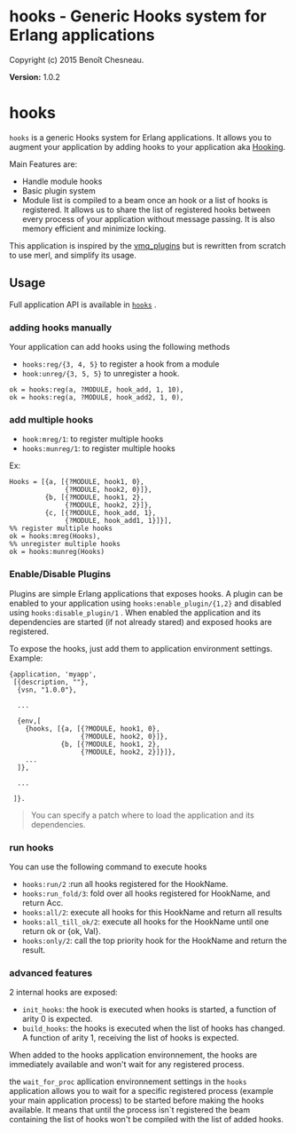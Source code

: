 

# hooks - Generic Hooks system for Erlang applications #

Copyright (c) 2015 Benoît Chesneau.

__Version:__ 1.0.2

# hooks

`hooks` is a generic Hooks system for Erlang applications. It allows you to
augment your application by adding hooks to your application aka
[Hooking](https://en.wikipedia.org/wiki/Hooking).

Main Features are:

- Handle module hooks
- Basic plugin system
- Module list is compiled to a beam once an hook or a list of hooks is registered. It allows us to share the list of registered hooks between every process of your application without message passing. It is also memory efficient and minimize locking.

This application is inspired by the [vmq_plugins](https://github.com/erlio/vmq_plugin) but is rewritten from scratch to use merl, and simplify its usage.

## Usage

Full application API is available in [`hooks`](http://github.com/barrel-db/hooks/blob/master/doc/hooks.md) .

### adding hooks manually

Your application can add hooks using the following methods

- `hooks:reg/{3, 4, 5}` to register a hook from a module
- `hook:unreg/{3, 5, 5}` to unregister a hook.

```
ok = hooks:reg(a, ?MODULE, hook_add, 1, 10),
ok = hooks:reg(a, ?MODULE, hook_add2, 1, 0),
```

### add multiple hooks

- `hook:mreg/1`: to register multiple hooks
- `hooks:munreg/1`: to register multiple hooks

Ex:

```
Hooks = [{a, [{?MODULE, hook1, 0},
              {?MODULE, hook2, 0}]},
         {b, [{?MODULE, hook1, 2},
              {?MODULE, hook2, 2}]},
         {c, [{?MODULE, hook_add, 1},
              {?MODULE, hook_add1, 1}]}],
%% register multiple hooks
ok = hooks:mreg(Hooks),
%% unregister multiple hooks
ok = hooks:munreg(Hooks)
```

### Enable/Disable Plugins

Plugins are simple Erlang applications that exposes hooks. A plugin can be enabled to your application using `hooks:enable_plugin/{1,2}` and disabled using `hooks:disable_plugin/1` . When enabled the application and its dependencies are started (if not already stared) and exposed hooks are registered.

To expose the hooks,  just add them to application environment settings. Example:

```
{application, 'myapp',
 [{description, ""},
  {vsn, "1.0.0"},

  ...

  {env,[
    {hooks, [{a, [{?MODULE, hook1, 0},
                  {?MODULE, hook2, 0}]},
             {b, [{?MODULE, hook1, 2},
                  {?MODULE, hook2, 2}]}]},
    ...
  ]},

  ...

 ]}.
```

> You can specify a patch where to load the application and its dependencies.

### run hooks

You can use the following command to execute hooks

- `hooks:run/2` :run all hooks registered for the HookName.
- `hooks:run_fold/3`: fold over all hooks registered for HookName, and return Acc.
- `hooks:all/2`: execute all hooks for this HookName and return all results
- `hooks:all_till_ok/2`: execute all hooks for the HookName until one return ok or {ok, Val}.
- `hooks:only/2`: call the top priority hook for the HookName and return the result.

### advanced features

2 internal hooks are exposed:

- `init_hooks`: the hook is executed when hooks is started, a function of arity 0 is expected.
- `build_hooks`: the hooks is executed when the list of hooks has changed. A function of arity 1, receiving the list of hooks is expected.

When added to the hooks application environnement, the hooks are immediately available and won't wait for any registered process.

the `wait_for_proc` apllication environnement settings in the `hooks` application allows you to wait for a specific registered process (example your main application process) to be started before making the hooks available. It means that until the process isn`t registered the beam containing the list of hooks won't be compiled with the list of added hooks.

